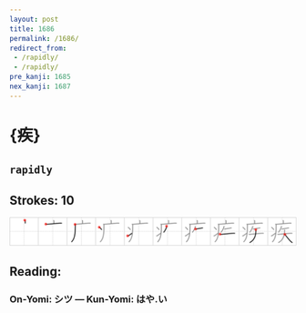 ```yaml
---
layout: post
title: 1686
permalink: /1686/
redirect_from:
 - /rapidly/
 - /rapidly/
pre_kanji: 1685
nex_kanji: 1687
---
```


# {疾}

## `rapidly`

## Strokes: 10

<div class="stroke"><img src="../images/E796BE.png" /></div>

## Reading:

### On-Yomi: シツ &mdash; Kun-Yomi: はや.い
